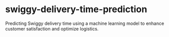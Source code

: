 swiggy-delivery-time-prediction
==============================

Predicting Swiggy delivery time using a machine learning model to enhance customer satisfaction and optimize logistics.


